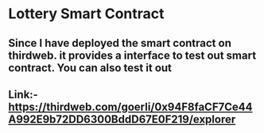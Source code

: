 # Lottery Smart Contract
## Since I have deployed the smart contract on thirdweb. it provides a interface to test out smart contract. You can also test it out

## Link:- https://thirdweb.com/goerli/0x94F8faCF7Ce44A992E9b72DD6300BddD67E0F219/explorer
